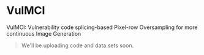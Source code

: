 # VulMCI
VulMCI: Vulnerability code splicing-based Pixel-row Oversampling for more continuous Image Generation
> We'll be uploading code and data sets soon.
